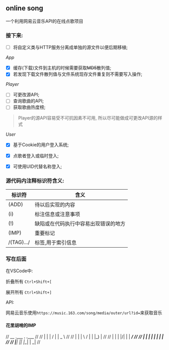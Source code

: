 ## online song

一个利用网易云音乐API的在线点歌项目

### 接下来:

- [ ] 将自定义类与HTTP服务分离成单独的源文件以便后期移植;

*App*
- [x] 缓存(下载)文件到主机的时候需要获取~~MD5~~散列值;
- [x] 若发现下载文件散列值与文件系统现存文件重复则不需要写入操作;

*Player*
- [ ] 可更改源API;
- [ ] 查询歌曲的API;
- [ ] 获取歌曲热度榜;

> Player的源API容易受不可抗因素不可用, 所以尽可能做成可更改API源的样式

*User*
- [x] 基于Cookie的用户登入系统;
- [x] 点歌者登入或临时登入;
- [x] 可使用UID代替名称登入;


### 源代码内注释标识符含义:

| 标识符 | 含义                           |
|-------|--------------------------------|
| (ADD) | 待以后实现的内容                |
| (i)   | 标注信息或注意事项              |
| (!)   | 缺陷或在代码执行中容易出现错误的地方|
| (IMP) | 重要标记                       |
|/(TAG).../| 标签,用于索引信息               |


### 写在后面
在VSCode中:

折叠所有 `Ctrl+Shift+[`

展开所有 `Ctrl+Shift+]`

API:

网易云音乐使用`https://music.163.com/song/media/outer/url?id=`来获取音乐


#### 花里胡哨的IMP
//  __  .___  ___. .______    //
//  |  | |   \/   | |   _  \  //
//  |  | |  \  /  | |  |_)  | //
//  |  | |  |\/|  | |   ___/  //
//  |  | |  |  |  | |  |      //
//  |__| |__|  |__| | _|      //
